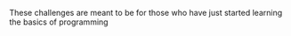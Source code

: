 These challenges are meant to be for those who have just started learning the basics of programming
